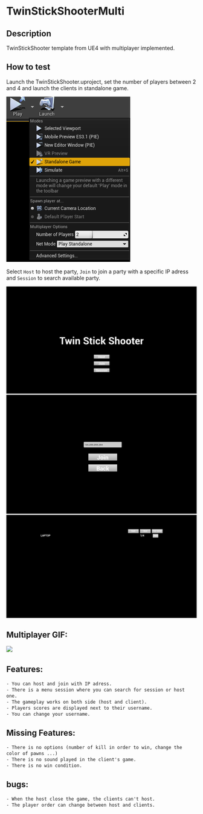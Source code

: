 # TwinStickShooterMulti

## Description
TwinStickShooter template from UE4 with multiplayer implemented.

## How to test
Launch the TwinStickShooter.uproject, set the number of players between 2 and 4 and launch the clients in standalone game.



![](Screenshots/Setup.png)

Select `Host` to host the party, `Join` to join a party with a specific IP adress and `Session` to search available party.

![](Screenshots/MainMenu.png)
![](Screenshots/JoinIPAdress.png)
![](Screenshots/Session.png)

## Multiplayer GIF:
![](Screenshots/GameplayMulti.gif)

## Features:
	- You can host and join with IP adress.
	- There is a menu session where you can search for session or host one.
	- The gameplay works on both side (host and client).
	- Players scores are displayed next to their username.
	- You can change your username.

## Missing Features:
	- There is no options (number of kill in order to win, change the color of pawns ...)
	- There is no sound played in the client's game.
	- There is no win condition.

## bugs:
	- When the host close the game, the clients can't host.
	- The player order can change between host and clients.